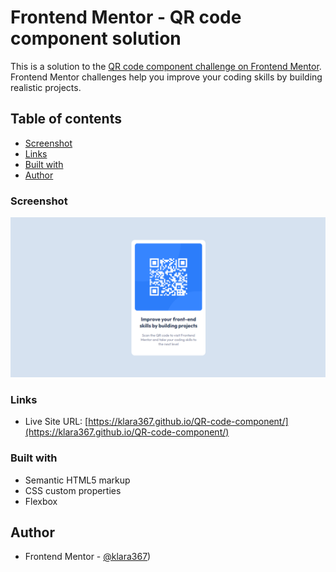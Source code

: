 # Frontend Mentor - QR code component solution

This is a solution to the [QR code component challenge on Frontend Mentor](https://www.frontendmentor.io/challenges/qr-code-component-iux_sIO_H). Frontend Mentor challenges help you improve your coding skills by building realistic projects. 

## Table of contents

  - [Screenshot](#screenshot)
  - [Links](#links)
  - [Built with](#built-with)
  - [Author](#author)


### Screenshot

![](./desktop-design.png)

### Links

- Live Site URL: [https://klara367.github.io/QR-code-component/](https://klara367.github.io/QR-code-component/)


### Built with

- Semantic HTML5 markup
- CSS custom properties
- Flexbox

## Author

- Frontend Mentor - [@klara367](https://www.frontendmentor.io/profile/klara367))